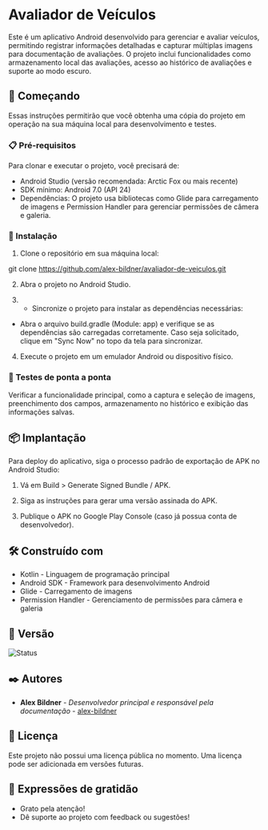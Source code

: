 # Avaliador de Veículos

Este é um aplicativo Android desenvolvido para gerenciar e avaliar veículos, permitindo registrar informações detalhadas e capturar múltiplas imagens para documentação de avaliações. O projeto inclui funcionalidades como armazenamento local das avaliações, acesso ao histórico de avaliações e suporte ao modo escuro.

## 🚀 Começando

Essas instruções permitirão que você obtenha uma cópia do projeto em operação na sua máquina local para desenvolvimento e testes.

### 📋 Pré-requisitos

Para clonar e executar o projeto, você precisará de:

- Android Studio (versão recomendada: Arctic Fox ou mais recente)
- SDK mínimo: Android 7.0 (API 24)
- Dependências: O projeto usa bibliotecas como Glide para carregamento de imagens e Permission Handler para gerenciar permissões de câmera e galeria.

### 🔧 Instalação

1. Clone o repositório em sua máquina local:

git clone https://github.com/alex-bildner/avaliador-de-veiculos.git

2. Abra o projeto no Android Studio.

3. - Sincronize o projeto para instalar as dependências necessárias:

- Abra o arquivo build.gradle (Module: app) e verifique se as dependências são carregadas corretamente.
Caso seja solicitado, clique em "Sync Now" no topo da tela para sincronizar.

4. Execute o projeto em um emulador Android ou dispositivo físico.

### 🔩 Testes de ponta a ponta

Verificar a funcionalidade principal, como a captura e seleção de imagens, preenchimento dos campos, armazenamento no histórico e exibição das informações salvas.

## 📦 Implantação

Para deploy do aplicativo, siga o processo padrão de exportação de APK no Android Studio:

1. Vá em Build > Generate Signed Bundle / APK.

2. Siga as instruções para gerar uma versão assinada do APK.

3. Publique o APK no Google Play Console (caso já possua conta de desenvolvedor).

## 🛠️ Construído com

- Kotlin - Linguagem de programação principal
- Android SDK - Framework para desenvolvimento Android
- Glide - Carregamento de imagens
- Permission Handler - Gerenciamento de permissões para câmera e galeria


## 📌 Versão

![Status](https://img.shields.io/badge/status-em%20desenvolvimento-yellow)

## ✒️ Autores

* **Alex Bildner** - *Desenvolvedor principal e responsável pela documentação* - [alex-bildner](https://github.com/alex-bildner)

## 📄 Licença

Este projeto não possui uma licença pública no momento. Uma licença pode ser adicionada em versões futuras.

## 🎁 Expressões de gratidão

* Grato pela atenção!
* Dê suporte ao projeto com feedback ou sugestões!
